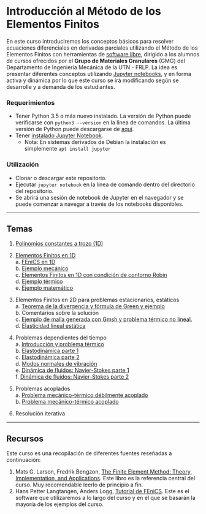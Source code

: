 # Introducción al Método de los Elementos Finitos

En este curso introduciremos los conceptos básicos para resolver ecuaciones diferenciales en derivadas parciales utilizando el Método de los Elementos Finitos con herramientas de [software libre](https://es.wikipedia.org/wiki/Software_libre), dirigido a los alumnos de cursos ofrecidos por el **Grupo de Materiales Granulares** (GMG) del Departamento de Ingeniería Mecánica de la UTN - FRLP.
La idea es presentar diferentes conceptos utilizando [Jupyter notebooks](https://Jupyter.org/), y en forma activa y dinámica por lo que este curso se irá modificando según se desarrolle y a demanda de los estudiantes.

### Requerimientos

- Tener Python 3.5 o más nuevo instalado. La versión de Python puede verificarse con `python3 --version` en la línea de comandos. La última versión de Python puede descargarse de [aquí](https://www.python.org/downloads/).
- Tener [instalado Jupyter Notebook](https://jupyter.readthedocs.io/en/latest/install.html).
    - Nota: En sistemas derivados de Debian la instalación es simplemente `apt install jupyter`


### Utilización
- Clonar o descargar este repositorio.
- Ejecutar `jupyter notebook` en la línea de comando dentro del directorio del repositorio.
- Se abrirá una sesión de notebook de Jupyter en el navegador y se puede comenzar a navegar a través de los notebooks disponibles.

---

## Temas
1. [Polinomios constantes a trozo (1D)](https://nbviewer.jupyter.org/github/rirastorza/Intro2FEM/blob/master/Polinomios_constantes_atrozo/polinomios.ipynb)
2. [Elementos Finitos en 1D](https://nbviewer.jupyter.org/github/rirastorza/Intro2FEM/blob/master/Elementos_finitos_en_1D/fem1D.ipynb)<br>
    a. [FEniCS en 1D](https://github.com/rirastorza/Intro2FEM/blob/master/Elementos_finitos_en_1D/fem1D_introFEniCS.ipynb)<br>
    b. [Ejemplo mecánico](https://github.com/rirastorza/Intro2FEM/blob/master/Elementos_finitos_en_1D/mecanica1D.ipynb)<br> 
    c. [Elementos Finitos en 1D con condición de contorno Robin](https://github.com/rirastorza/Intro2FEM/blob/master/Elementos_finitos_en_1D/fem1D_Robin.ipynb)<br>
    d. [Ejemplo térmico](https://github.com/rirastorza/Intro2FEM/blob/master/Elementos_finitos_en_1D/termico1D.ipynb)<br>
    e. [Ejemplo matemático](https://github.com/rirastorza/Intro2FEM/blob/master/Elementos_finitos_en_1D/matematico1D.ipynb)<br>
3. Elementos Finitos en 2D para problemas estacionarios, estáticos <br>
    a. [Teorema de la divergencia y fórmula de Green y ejemplo](https://github.com/rirastorza/Intro2FEM/blob/master/Elementos_finitos_en_2D/fem2D.ipynb)<br>
    b. Comentarios sobre la solución <br>
    c. [Ejemplo de malla generada con Gmsh y problema térmico no lineal.](https://github.com/rirastorza/Intro2FEM/blob/master/Elementos_finitos_en_2D/termico2D.ipynb)<br>
    d. [Elasticidad lineal estática](https://github.com/rirastorza/Intro2FEM/blob/master/Elementos_finitos_en_2D/ElasticidadLineal2D.ipynb)<br>
4. Problemas dependientes del tiempo<br>
    a. [Introducción y problema térmico](https://github.com/rirastorza/Intro2FEM/blob/master/Problemas_dependientes_del_tiempo/Introduccion_problema_termico.ipynb)<br>
    b. [Elastodinámica parte 1](https://github.com/rirastorza/Intro2FEM/blob/master/Problemas_dependientes_del_tiempo/Problema_elastodinamico.ipynb) <br>
    c. [Elastodinámica parte 2](https://github.com/rirastorza/Intro2FEM/blob/master/Problemas_dependientes_del_tiempo/Problema_elastodinamico2.ipynb) <br>
    d. [Modos normales de vibración](https://github.com/rirastorza/Intro2FEM/blob/master/Problemas_dependientes_del_tiempo/AnalisisModosdeVibracion.ipynb) <br>
    e. [Dinámica de fluidos: Navier-Stokes parte 1](https://github.com/rirastorza/Intro2FEM/blob/master/Problemas_dependientes_del_tiempo/navier_stokes_parte1.ipynb) <br>
    f. [Dinámica de fluidos: Navier-Stokes parte 2](https://github.com/rirastorza/Intro2FEM/blob/master/Problemas_dependientes_del_tiempo/navier_stokes_parte2.ipynb) <br>
5. Problemas acoplados<br>
    a. [Problema mecánico-térmico débilmente acoplado](https://github.com/rirastorza/Intro2FEM/blob/master/Problemas%20acoplados/TermoelasticidadLinealParte1.ipynb)<br>
    b. [Problema mecánico-térmico acoplado](https://github.com/rirastorza/Intro2FEM/blob/master/Problemas%20acoplados/TermoelasticidadLinealParte1.ipynb)<br>

6. Resolución iterativa

---

## Recursos
Este curso es una recopilación de diferentes fuentes reseñadas a continuación:

1. Mats G. Larson, Fredrik Bengzon, [The Finite Element Method: Theory, Implementation, and Applications](https://www.springer.com/gp/book/9783642332869). Este libro es la referencia central del curso. Muy recomendable leerlo de principio a fin.
2. Hans Petter Langtangen, Anders Logg, [Tutorial de FEniCS](https://fenicsproject.org/tutorial/). Este es el software que utilizaremos a lo largo del curso y en el que se basarán la mayoría de los ejemplos del curso. 
